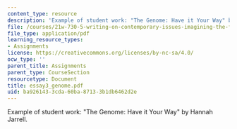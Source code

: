 ```yaml
---
content_type: resource
description: 'Example of student work: "The Genome: Have it Your Way" by Hannah Jarrell.'
file: /courses/21w-730-5-writing-on-contemporary-issues-imagining-the-future-fall-2007/ba9261433cda60ba87133b1db6462d2e_essay3_genome.pdf
file_type: application/pdf
learning_resource_types:
- Assignments
license: https://creativecommons.org/licenses/by-nc-sa/4.0/
ocw_type: ''
parent_title: Assignments
parent_type: CourseSection
resourcetype: Document
title: essay3_genome.pdf
uid: ba926143-3cda-60ba-8713-3b1db6462d2e
---
```

Example of student work: "The Genome: Have it Your Way" by Hannah Jarrell.
